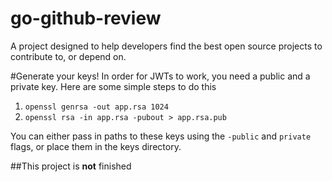 # go-github-review
A project designed to help developers find the best open source projects to contribute to, or depend on.

#Generate your keys!
In order for JWTs to work, you need a public and a private key. Here are some simple steps to do this
1. ```openssl genrsa -out app.rsa 1024```
2. ```openssl rsa -in app.rsa -pubout > app.rsa.pub```

You can either pass in paths to these keys using the ```-public``` and ```private``` flags, or place them in the keys directory.

##This project is **not** finished

